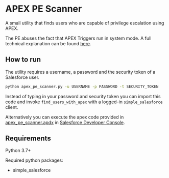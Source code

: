 # APEX PE Scanner
A small utility that finds users who are capable of privilege escalation using APEX.

The PE abuses the fact that APEX Triggers run in system mode. A full technical explanation can be found [here](https://cloudsecurityalliance.org/blog/2020/07/16/abusing-privilege-escalation-in-salesforce-using-apex/).

## How to run

The utility requires a username, a password and the security token of a Salesforce user.
```bash
python apex_pe_scanner.py -u USERNAME -p PASSWORD -t SECURITY_TOKEN
```

Instead of typing in your password and security token you can import this code and invoke `find_users_with_apex` with a logged-in `simple_salesforce` client.  

Alternatively you can execute the apex code provided in [apex_pe_scanner.apdx](/apex_pe_scanner.apdx) in [Salesforce Developer Console](https://help.salesforce.com/articleView?id=code_dev_console_opening.htm&type=5).

## Requirements
Python 3.7+

Required python packages:
+ simple_salesforce
